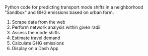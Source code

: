Python code for predicting transport mode shifts in a neighborhood "Sandbox" and GHG emissions based on urban form.

1. Scrape data from the web
2. Perform network analysis within given radii
3. Assess the mode shifts
4. Estimate travel demand
5. Calculate GHG emissions
6. Display on a Dash App
